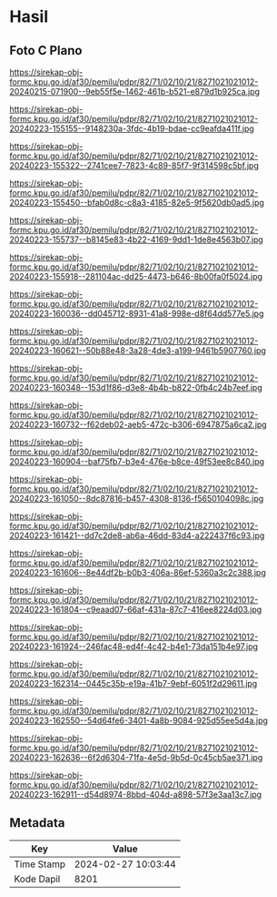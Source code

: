 # Hasil

## Foto C Plano

https://sirekap-obj-formc.kpu.go.id/af30/pemilu/pdpr/82/71/02/10/21/8271021021012-20240215-071900--9eb55f5e-1462-461b-b521-e879d1b925ca.jpg

https://sirekap-obj-formc.kpu.go.id/af30/pemilu/pdpr/82/71/02/10/21/8271021021012-20240223-155155--9148230a-3fdc-4b19-bdae-cc9eafda411f.jpg

https://sirekap-obj-formc.kpu.go.id/af30/pemilu/pdpr/82/71/02/10/21/8271021021012-20240223-155322--2741cee7-7823-4c89-85f7-9f314598c5bf.jpg

https://sirekap-obj-formc.kpu.go.id/af30/pemilu/pdpr/82/71/02/10/21/8271021021012-20240223-155450--bfab0d8c-c8a3-4185-82e5-9f5620db0ad5.jpg

https://sirekap-obj-formc.kpu.go.id/af30/pemilu/pdpr/82/71/02/10/21/8271021021012-20240223-155737--b8145e83-4b22-4169-9dd1-1de8e4563b07.jpg

https://sirekap-obj-formc.kpu.go.id/af30/pemilu/pdpr/82/71/02/10/21/8271021021012-20240223-155918--281104ac-dd25-4473-b646-8b00fa0f5024.jpg

https://sirekap-obj-formc.kpu.go.id/af30/pemilu/pdpr/82/71/02/10/21/8271021021012-20240223-160036--dd045712-8931-41a8-998e-d8f64dd577e5.jpg

https://sirekap-obj-formc.kpu.go.id/af30/pemilu/pdpr/82/71/02/10/21/8271021021012-20240223-160621--50b88e48-3a28-4de3-a199-9461b5907760.jpg

https://sirekap-obj-formc.kpu.go.id/af30/pemilu/pdpr/82/71/02/10/21/8271021021012-20240223-160348--153d1f86-d3e8-4b4b-b822-0fb4c24b7eef.jpg

https://sirekap-obj-formc.kpu.go.id/af30/pemilu/pdpr/82/71/02/10/21/8271021021012-20240223-160732--f62deb02-aeb5-472c-b306-6947875a6ca2.jpg

https://sirekap-obj-formc.kpu.go.id/af30/pemilu/pdpr/82/71/02/10/21/8271021021012-20240223-160904--baf75fb7-b3e4-476e-b8ce-49f53ee8c840.jpg

https://sirekap-obj-formc.kpu.go.id/af30/pemilu/pdpr/82/71/02/10/21/8271021021012-20240223-161050--8dc87816-b457-4308-8136-f5650104098c.jpg

https://sirekap-obj-formc.kpu.go.id/af30/pemilu/pdpr/82/71/02/10/21/8271021021012-20240223-161421--dd7c2de8-ab6a-46dd-83d4-a222437f6c93.jpg

https://sirekap-obj-formc.kpu.go.id/af30/pemilu/pdpr/82/71/02/10/21/8271021021012-20240223-161606--8e44df2b-b0b3-406a-86ef-5360a3c2c388.jpg

https://sirekap-obj-formc.kpu.go.id/af30/pemilu/pdpr/82/71/02/10/21/8271021021012-20240223-161804--c9eaad07-66af-431a-87c7-416ee8224d03.jpg

https://sirekap-obj-formc.kpu.go.id/af30/pemilu/pdpr/82/71/02/10/21/8271021021012-20240223-161924--246fac48-ed4f-4c42-b4e1-73da151b4e97.jpg

https://sirekap-obj-formc.kpu.go.id/af30/pemilu/pdpr/82/71/02/10/21/8271021021012-20240223-162314--0445c35b-e19a-41b7-9ebf-6051f2d29611.jpg

https://sirekap-obj-formc.kpu.go.id/af30/pemilu/pdpr/82/71/02/10/21/8271021021012-20240223-162550--54d64fe6-3401-4a8b-9084-925d55ee5d4a.jpg

https://sirekap-obj-formc.kpu.go.id/af30/pemilu/pdpr/82/71/02/10/21/8271021021012-20240223-162636--6f2d6304-71fa-4e5d-9b5d-0c45cb5ae371.jpg

https://sirekap-obj-formc.kpu.go.id/af30/pemilu/pdpr/82/71/02/10/21/8271021021012-20240223-162911--d54d8974-8bbd-404d-a898-57f3e3aa13c7.jpg


## Metadata

| Key        | Value               |
| ---------- | ------------------- |
| Time Stamp | 2024-02-27 10:03:44 |
| Kode Dapil | 8201                |



